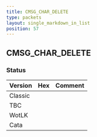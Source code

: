 ```yaml
---
title: CMSG_CHAR_DELETE
type: packets
layout: single_markdown_in_list
position: 57
---
```


## CMSG_CHAR_DELETE

### Status

Version | Hex | Comment
---------- | ---------- | ---------- 
Classic |  |  
TBC |  |  
WotLK |  |  
Cata |  |  
